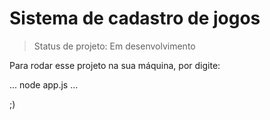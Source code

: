 # Sistema de cadastro de jogos

>Status de projeto: Em desenvolvimento

Para rodar esse projeto na sua máquina, por digite:

...
node app.js
...

;)
